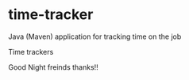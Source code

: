 # time-tracker
Java (Maven) application for tracking time on the job

Time trackers

Good Night freinds thanks!!
